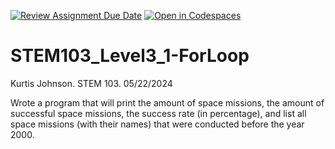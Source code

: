[![Review Assignment Due Date](https://classroom.github.com/assets/deadline-readme-button-24ddc0f5d75046c5622901739e7c5dd533143b0c8e959d652212380cedb1ea36.svg)](https://classroom.github.com/a/9aHTYUBc)
[![Open in Codespaces](https://classroom.github.com/assets/launch-codespace-7f7980b617ed060a017424585567c406b6ee15c891e84e1186181d67ecf80aa0.svg)](https://classroom.github.com/open-in-codespaces?assignment_repo_id=15128036)
# STEM103_Level3_1-ForLoop

Kurtis Johnson. STEM 103. 05/22/2024

Wrote a program that will print the amount of space missions, the amount of successful space missions, the success rate (in percentage), and list all space missions (with their names) that were conducted before the year 2000.
